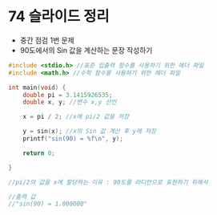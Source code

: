 # 74 슬라이드 정리
- 중간 점검 1번 문제
- 90도에서의 Sin 값을 계산하는 문장 작성하기
```c
#include <stdio.h> //표준 입출력 함수를 사용하기 위한 헤더 파일
#include <math.h> //수학 함수를 사용하기 위한 헤더 파일

int main(void) {
    double pi = 3.1415926535;
    double x, y; //변수 x,y 선언

    x = pi / 2; //x에 pi/2 값을 저장

    y = sin(x); //x의 Sin 값 계산 후 y에 저장
    printf("sin(90) = %f\n", y);

    return 0;

}

//pi/2의 값을 x에 할당하는 이유 : 90도를 라디안으로 표현하기 위해서

//출력 값
//"sin(90) = 1.000000"
```
